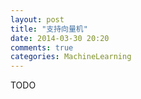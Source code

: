 ```yaml
---
layout: post
title: "支持向量机"
date: 2014-03-30 20:20
comments: true
categories: MachineLearning
---
```

TODO
